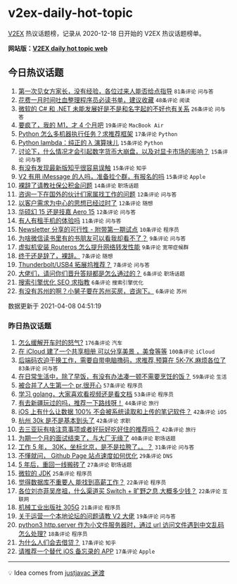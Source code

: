 # v2ex-daily-hot-topic

[V2EX](https://www.v2ex.com/) 热议话题榜，记录从 2020-12-18 日开始的 V2EX 热议话题榜单。

**网站版：[V2EX daily hot topic web](https://boojack.github.io/v2ex-daily-hot-topic-web/)**

## 今日热议话题

<!-- TODAY BEGIN -->

1. [第一次见女方家长，没有经验，各位过来人能否给点指导](https://www.v2ex.com/t/768918) `81条评论` `问与答`
1. [花费一月时间吐血整理程序员必读书单，建议收藏](https://www.v2ex.com/t/768913) `48条评论` `阅读`
1. [微软的 C# 和 .NET 未能发展好是不是和名字起的不好也有关系](https://www.v2ex.com/t/768962) `26条评论` `问与答`
1. [要疯了，我的 M1，才 4 个月吧](https://www.v2ex.com/t/768960) `19条评论` `MacBook Air`
1. [Python 怎么多机器执行任务？求推荐框架](https://www.v2ex.com/t/768952) `17条评论` `Python`
1. [Python lambda：纯正的 λ 演算味儿](https://www.v2ex.com/t/768990) `15条评论` `Python`
1. [讨论下，什么情况才会引起数字货币大崩盘，以及对显卡市场的影响？](https://www.v2ex.com/t/768989) `15条评论` `问与答`
1. [有没有发现最新版知乎很容易误触](https://www.v2ex.com/t/768929) `15条评论` `知乎`
1. [V2 有用 iMessage 的人吗，准备拉个群，有报名的吗](https://www.v2ex.com/t/768923) `15条评论` `Apple`
1. [裸辞了请教社保公积金问题](https://www.v2ex.com/t/768956) `14条评论` `职场话题`
1. [咨询一下在国外的伙计们家属找工作的问题](https://www.v2ex.com/t/768973) `12条评论` `问与答`
1. [以客户需求为中心的思想已经过时了](https://www.v2ex.com/t/768972) `12条评论` `随想`
1. [华硕幻 15 还是技嘉 Aero 15](https://www.v2ex.com/t/768951) `12条评论` `问与答`
1. [有人有租手机的体验吗](https://www.v2ex.com/t/768914) `11条评论` `问与答`
1. [Newsletter 分享的可行性 - 附带第一期试点](https://www.v2ex.com/t/768943) `10条评论` `程序员`
1. [为啥微信读书里有的书朋友可以看我却看不了？](https://www.v2ex.com/t/768915) `9条评论` `问与答`
1. [虚拟机安装 Routeros 怎么提升网络转发性能](https://www.v2ex.com/t/768911) `9条评论` `宽带症候群`
1. [终于还是辞了，裸辞。](https://www.v2ex.com/t/768957) `7条评论` `随想`
1. [Thunderbolt/USB4 拓展坞推荐？](https://www.v2ex.com/t/768945) `7条评论` `问与答`
1. [大佬们，请问你们晋升答辩都是怎么通过的？](https://www.v2ex.com/t/768981) `6条评论` `职场话题`
1. [搜索引擎优化 SEO 求指教](https://www.v2ex.com/t/768948) `6条评论` `搜索引擎优化`
1. [有没有苏州的啊？小舅子要在苏州买房，咨询下。](https://www.v2ex.com/t/768926) `6条评论` `苏州`

数据更新于 2021-04-08 04:51:19

<!-- TODAY END -->

### 昨日热议话题

<!-- YESTERDAY BEGIN -->

1. [怎么缓解开车时的怒气?](https://www.v2ex.com/t/768549) `176条评论` `汽车`
1. [在 iCloud 建了一个共享相册 可以分享美景 ，美食等等](https://www.v2ex.com/t/768780) `100条评论` `iCloud`
1. [后端码农迫于换工作，需要自带电脑撸码，求推荐,预算在 5K-7K,麻烦各位了](https://www.v2ex.com/t/768560) `83条评论` `问与答`
1. [在日常生活中，除了早饭，有没有办法凑一顿不需要烹饪的饭？](https://www.v2ex.com/t/768721) `59条评论` `生活`
1. [被合并了人生第一个 pr,很开心](https://www.v2ex.com/t/768587) `57条评论` `程序员`
1. [学习 golang，大家喜欢看视频还是看文档](https://www.v2ex.com/t/768566) `53条评论` `程序员`
1. [有去新疆玩过的吗，推荐一下路线呀！](https://www.v2ex.com/t/768729) `44条评论` `旅行`
1. [iOS 上有什么让数据 100% 不会被系统读取和上传的笔记软件？](https://www.v2ex.com/t/768799) `42条评论` `iOS`
1. [杭州 30k 是不是基本到头了](https://www.v2ex.com/t/768569) `42条评论` `求职`
1. [去三亚玩有啥注意事项或者好玩好吃好住的推荐吗？](https://www.v2ex.com/t/768685) `42条评论` `旅行`
1. [为期一个月的面试结束了，与大厂无缘了](https://www.v2ex.com/t/768638) `40条评论` `职场话题`
1. [工作 5 年， 30K，坐标北京，是不是拉胯了。。？](https://www.v2ex.com/t/768623) `31条评论` `问与答`
1. [不懂就问， Github Page 站点速度如何优化](https://www.v2ex.com/t/768823) `29条评论` `DNS`
1. [5 年后，重回一线搬砖了](https://www.v2ex.com/t/768794) `27条评论` `职场话题`
1. [微软的 JDK](https://www.v2ex.com/t/768565) `25条评论` `程序员`
1. [觉得数据库不重要人 能找到高薪工作？](https://www.v2ex.com/t/768867) `22条评论` `程序员`
1. [各位刘亦菲吴彦祖，什么渠道买 Switch + 旷野之息,大概多少钱？](https://www.v2ex.com/t/768791) `22条评论` `互联网`
1. [机械工业出版社 305G](https://www.v2ex.com/t/768558) `21条评论` `程序员`
1. [关于运营一个本地论坛的问题请教 V2 大佬](https://www.v2ex.com/t/768680) `19条评论` `问与答`
1. [python3 http.server 作为小文件服务器时，通过 url 访问文件遇到中文乱码怎么处理?](https://www.v2ex.com/t/768671) `18条评论` `程序员`
1. [为什么人们会去借贷？](https://www.v2ex.com/t/768756) `17条评论` `知乎`
1. [请推荐一个替代 iOS 备忘录的 APP](https://www.v2ex.com/t/768706) `17条评论` `Apple`

<!-- YESTERDAY END -->

---

💡 Idea comes from [justjavac 迷渡](https://github.com/justjavac/)
